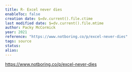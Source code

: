 ```yaml
---
title: R- Excel never dies
enableToc: false
creation date: $=dv.current().file.ctime
last modified date: $=dv.current().file.mtime
author: Packy McCormick
year: 2021
reference: "https://www.notboring.co/p/excel-never-dies"
tags: source
status: 
alias: 
---
```



https://www.notboring.co/p/excel-never-dies